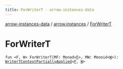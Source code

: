 ```yaml
---
title: ForWriterT - arrow-instances-data
---
```


[arrow-instances-data](../index.html) / [arrow.instances](index.html) / [ForWriterT](./-for-writer-t.html)

# ForWriterT

`fun <F, W> ForWriterT(MF: Monad<`[`F`](-for-writer-t.html#F)`>, MW: Monoid<`[`W`](-for-writer-t.html#W)`>): `[`WriterTContextPartiallyApplied`](-writer-t-context-partially-applied/index.html)`<`[`F`](-for-writer-t.html#F)`, `[`W`](-for-writer-t.html#W)`>`